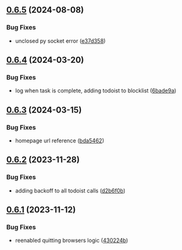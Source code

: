## [0.6.5](https://github.com/iloveitaly/clean-browser/compare/v0.6.4...v0.6.5) (2024-08-08)


### Bug Fixes

* unclosed py socket error ([e37d358](https://github.com/iloveitaly/clean-browser/commit/e37d3587b476a53ce94de6ece6d252add6078f1f))



## [0.6.4](https://github.com/iloveitaly/clean-browser/compare/v0.6.3...v0.6.4) (2024-03-20)


### Bug Fixes

* log when task is complete, adding todoist to blocklist ([6bade9a](https://github.com/iloveitaly/clean-browser/commit/6bade9afbc51c59445b705fac90645824d65d1c1))



## [0.6.3](https://github.com/iloveitaly/clean-browser/compare/v0.6.2...v0.6.3) (2024-03-15)


### Bug Fixes

* homepage url reference ([bda5462](https://github.com/iloveitaly/clean-browser/commit/bda546251690d7efc4ea5397ca4cbcc79dd35c5a))



## [0.6.2](https://github.com/iloveitaly/clean-browser/compare/v0.6.1...v0.6.2) (2023-11-28)


### Bug Fixes

* adding backoff to all todoist calls ([d2b6f0b](https://github.com/iloveitaly/clean-browser/commit/d2b6f0b1f6e60dd0cb60b17910587d97a6ec90d6))



## [0.6.1](https://github.com/iloveitaly/clean-browser/compare/v0.6.0...v0.6.1) (2023-11-12)


### Bug Fixes

* reenabled quitting browsers logic ([430224b](https://github.com/iloveitaly/clean-browser/commit/430224b1801b4dcf0dddc1f9b1a4e4d51367bb2b))



